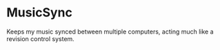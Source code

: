 MusicSync
=========

Keeps my music synced between multiple computers, acting much like a revision control system.
